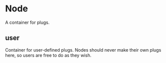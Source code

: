 # Node

A container for plugs.

## user 

 Container for user-defined plugs. Nodes
should never make their own plugs here,
so users are free to do as they wish. 

